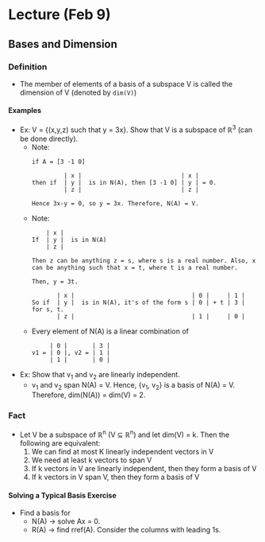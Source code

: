 # Lecture (Feb 9)
## Bases and Dimension
### Definition
* The member of elements of a basis of a subspace V is called the dimension of V (denoted by `dim(V)`)
#### Examples
* Ex: V = {(x,y,z) such that y = 3x}. Show that V is a subspace of ℝ<sup>3</sup> (can be done directly).
  * Note: 
    ```
    if A = [3 -1 0]
    
             | x |                            | x |
    then if  | y |  is in N(A), then [3 -1 0] | y | = 0.
             | z |                            | z | 
             
    Hence 3x-y = 0, so y = 3x. Therefore, N(A) = V.
    ```
  * Note: 
    ```
        | x |                          
    If  | y |  is in N(A)
        | z |                      
             
    Then z can be anything z = s, where s is a real number. Also, x can be anything such that x = t, where t is a real number.
    
    Then, y = 3t.
    
           | x |                                 | 0 |     | 1 |
    So if  | y |  is in N(A), it's of the form s | 0 | + t | 3 | for s, t.
           | z |                                 | 1 |     | 0 |
    ```
  * Every element of N(A) is a linear combination of 
    ```
         | 0 |       | 3 |
    v1 = | 0 |, v2 = | 1 |
         | 1 |       | 0 |
    ```
* Ex: Show that v<sub>1</sub> and v<sub>2</sub> are linearly independent. 
  * v<sub>1</sub> and v<sub>2</sub> span N(A) = V. Hence, {v<sub>1</sub>, v<sub>2</sub>} is a basis of N(A) = V. Therefore, dim(N(A)) = dim(V) = 2.
### Fact
* Let V be a subspace of ℝ<sup>n</sup> (V ⊆ ℝ<sup>n</sup>) and let dim(V) = k. Then the following are equivalent:
  1. We can find at most K linearly independent vectors in V
  2. We need at least k vectors to span V
  3. If k vectors in V are linearly independent, then they form a basis of V
  4. If k vectors in V span V, then they form a basis of V
#### Solving a Typical Basis Exercise
* Find a basis for
  * N(A) -> solve Ax = 0.
  * R(A) -> find rref(A). Consider the columns with leading 1s.
